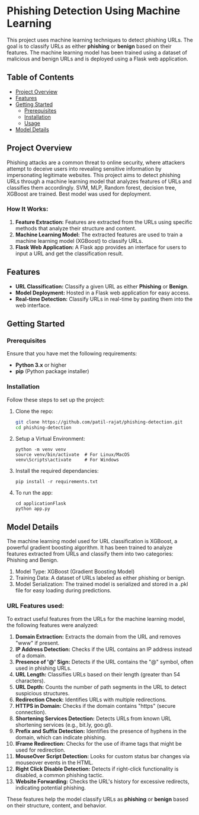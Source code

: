 # Phishing Detection Using Machine Learning

This project uses machine learning techniques to detect phishing URLs. The goal is to classify URLs as either **phishing** or **benign** based on their features. The machine learning model has been trained using a dataset of malicious and benign URLs and is deployed using a Flask web application.

## Table of Contents
- [Project Overview](#project-overview)
- [Features](#features)
- [Getting Started](#getting-started)
  - [Prerequisites](#prerequisites)
  - [Installation](#installation)
  - [Usage](#usage)
- [Model Details](#model-details)

## Project Overview

Phishing attacks are a common threat to online security, where attackers attempt to deceive users into revealing sensitive information by impersonating legitimate websites. This project aims to detect phishing URLs through a machine learning model that analyzes features of URLs and classifies them accordingly. SVM, MLP, Random forest, decision tree, XGBoost are trained. Best model was used for deployment. 

### How It Works:
1. **Feature Extraction:** Features are extracted from the URLs using specific methods that analyze their structure and content.
2. **Machine Learning Model:** The extracted features are used to train a machine learning model (XGBoost) to classify URLs.
3. **Flask Web Application:** A Flask app provides an interface for users to input a URL and get the classification result.

## Features
- **URL Classification:** Classify a given URL as either **Phishing** or **Benign**.
- **Model Deployment:** Hosted in a Flask web application for easy access.
- **Real-time Detection:** Classify URLs in real-time by pasting them into the web interface.

## Getting Started

### Prerequisites

Ensure that you have met the following requirements:
- **Python 3.x** or higher
- **pip** (Python package installer)

### Installation

Follow these steps to set up the project:

1. Clone the repo:
   ```bash
   git clone https://github.com/patil-rajat/phishing-detection.git
   cd phishing-detection

2. Setup a Virtual Environment:
   ```
   python -m venv venv
   source venv/bin/activate  # For Linux/MacOS
   venv\Scripts\activate     # For Windows
   
3. Install the required dependancies:
   ```
   pip install -r requirements.txt
   
4. To run the app:
   ```
   cd applicationFlask
   python app.py

## Model Details
The machine learning model used for URL classification is XGBoost, a powerful gradient boosting algorithm. It has been trained to analyze features extracted from URLs and classify them into two categories: Phishing and Benign.
1. Model Type: XGBoost (Gradient Boosting Model)
2. Training Data: A dataset of URLs labeled as either phishing or benign.
3. Model Serialization: The trained model is serialized and stored in a .pkl file for easy loading during predictions.

### URL Features used:
To extract useful features from the URLs for the machine learning model, the following features were analyzed:
1. **Domain Extraction:** Extracts the domain from the URL and removes "www" if present.
2. **IP Address Detection:** Checks if the URL contains an IP address instead of a domain.
3. **Presence of '@' Sign:** Detects if the URL contains the "@" symbol, often used in phishing URLs.
4. **URL Length:** Classifies URLs based on their length (greater than 54 characters).
5. **URL Depth:** Counts the number of path segments in the URL to detect suspicious structures.
6. **Redirection Check:** Identifies URLs with multiple redirections.
7. **HTTPS in Domain:** Checks if the domain contains "https" (secure connection).
8. **Shortening Services Detection:** Detects URLs from known URL shortening services (e.g., bit.ly, goo.gl).
9. **Prefix and Suffix Detection:** Identifies the presence of hyphens in the domain, which can indicate phishing.
10. **IFrame Redirection:** Checks for the use of iframe tags that might be used for redirection.
11. **MouseOver Script Detection:** Looks for custom status bar changes via mouseover events in the HTML.
12. **Right Click Disable Detection:** Detects if right-click functionality is disabled, a common phishing tactic.
13. **Website Forwarding:** Checks the URL's history for excessive redirects, indicating potential phishing.

These features help the model classify URLs as **phishing** or **benign** based on their structure, content, and behavior.
